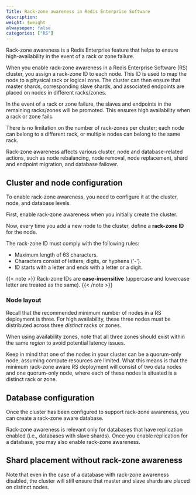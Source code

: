 ```yaml
---
Title: Rack-zone awareness in Redis Enterprise Software
description:
weight: $weight
alwaysopen: false
categories: ["RS"]
---
```

Rack-zone awareness is a Redis Enterprise feature that helps to ensure high-availability in the event of a rack or zone failure.

When you enable rack-zone awareness in a Redis Enterprise Software (RS) cluster, you assign
a rack-zone ID to each node. This ID is used to map the node to a
physical rack or logical zone. The cluster can then ensure that master shards, corresponding slave shards, and associated endpoints are placed on nodes in different racks/zones.

In the event of a rack or zone failure, the slaves and endpoints in the remaining racks/zones will be promoted. This ensures high availability when a rack or zone fails.

There is no limitation on the number of rack-zones per cluster; each
node can belong to a different rack, or multiple nodes can belong to the
same rack.

Rack-zone awareness affects various cluster, node and database-related
actions, such as node rebalancing, node removal, node replacement, shard and endpoint migration, and database failover.

## Cluster and node configuration

To enable rack-zone awareness, you need to configure it at the
cluster, node, and database levels.

First, enable rack-zone awareness when you initially create the cluster.

Now, every time you add a new node to the cluster, define a **rack-zone ID** for the node.

The rack-zone ID must comply with the following rules:

- Maximum length of 63 characters.
- Characters consist of letters, digits, or hyphens ('-').
- ID starts with a letter and ends with a letter or a digit.

{{< note >}}
Rack-zone IDs are **case-insensitive** (uppercase and lowercase letter are treated as the same).
{{< /note >}}

### Node layout

Recall that the recommended minimum number of nodes in a RS deployment is three. For high availability, these three nodes must be distributed across three *distinct* racks or zones.

When using availability zones, note that all three zones should exist within the same *region* to avoid potential latency issues.

Keep in mind that one of the nodes in your cluster can be a quorum-only node, assuming compute resources are limited. What this means is that the minimum rack-zone aware RS deployment will consist of two data nodes and one quorum-only node, where each of these nodes is situated is a distinct rack or zone.

## Database configuration

Once the cluster has been configured to support rack-zone awareness, you can create a rack-zone aware database.

Rack-zone awareness is relevant only for databases that have replication enabled (i.e., databases with slave shards). Once you
enable replication for a database, you may also enable rack-zone awareness.

## Shard placement without rack-zone awareness

Note that even in the case of a database with rack-zone awareness disabled, the cluster will still ensure that master and slave shards are placed on distinct nodes.
